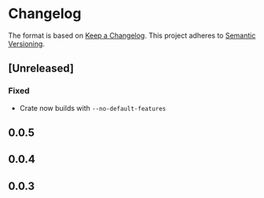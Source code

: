 # Changelog

The format is based on [Keep a Changelog](https://keepachangelog.com/en/1.0.0/). This project adheres to [Semantic Versioning](https://semver.org/spec/v2.0.0.html).

## \[Unreleased\]

### Fixed

- Crate now builds with `--no-default-features`

## 0.0.5

## 0.0.4

## 0.0.3
